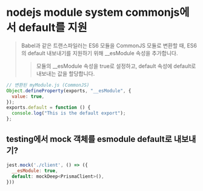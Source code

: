 # nodejs module system commonjs에서 default를 지원

> Babel과 같은 트랜스파일러는 ES6 모듈을 CommonJS 모듈로 변환할 때, ES6의 default 내보내기를 지원하기 위해 \_\_esModule 속성을 추가합니다.
>
> > 모듈의 \_\_esModule 속성을 true로 설정하고, default 속성에 default로 내보내는 값을 할당합니다.

```js
// 변환된 myModule.js (CommonJS)
Object.defineProperty(exports, "__esModule", {
  value: true,
});
exports.default = function () {
  console.log("This is the default export");
};
```

## testing에서 mock 객체를 esmodule default로 내보내기?

```js
jest.mock('./client', () => ({
  __esModule: true,
  default: mockDeep<PrismaClient>(),
}))
```
